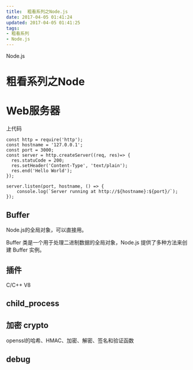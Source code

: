 ```yaml
---
title:  粗看系列之Node.js
date: 2017-04-05 01:41:24
updated: 2017-04-05 01:41:25
tags: 
- 粗看系列
- Node.js
---
```


Node.js
<!--more-->
# 粗看系列之Node

# Web服务器
上代码
```node
const http = require('http');
const hostname = '127.0.0.1';
const port = 3000;
const server = http.createServer((req, res)=> {
  res.statuCode = 200;
  res.setHeader('Content-Type', 'text/plain');
  res.end('Hello World');
});

server.listen(port, hostname, () => {
    console.log(`Server running at http://${hostname}:${port}/`);
});
```
## Buffer
Node.js的全局对象，可以直接用。

Buffer 类是一个用于处理二进制数据的全局对象，Node.js 提供了多种方法来创建 Buffer 实例。

## 插件
C/C++ V8
## child_process
## 加密 crypto 
openssl的哈希、HMAC、加密、解密、签名和验证函数
## debug



